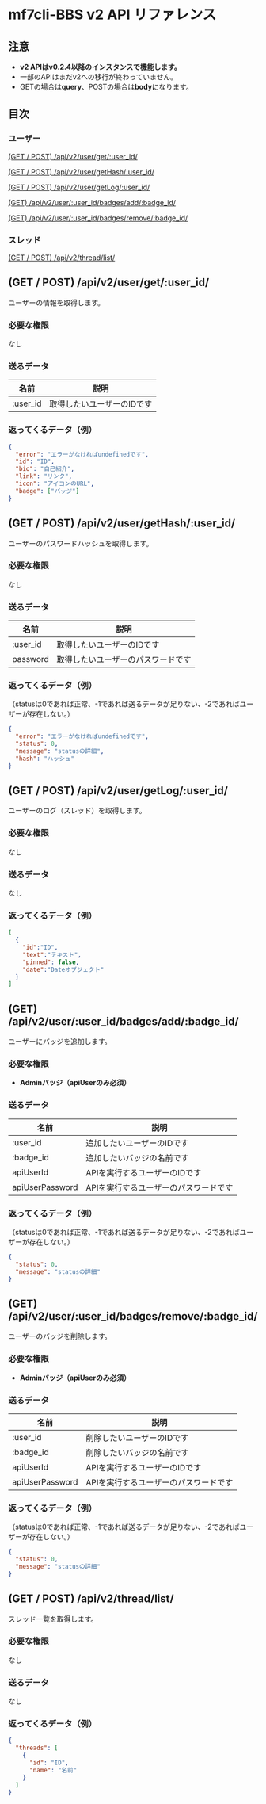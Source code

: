 # mf7cli-BBS v2 API リファレンス

## 注意
- **v2 APIはv0.2.4以降のインスタンスで機能します。**
- 一部のAPIはまだv2への移行が終わっていません。
- GETの場合は**query**、POSTの場合は**body**になります。

## 目次
### ユーザー
[(GET / POST) /api/v2/user/get/:user_id/](#get--post-apiv2usergetuser_id)

[(GET / POST) /api/v2/user/getHash/:user_id/](#get--post-apiv2usergethashuser_id)

[(GET / POST) /api/v2/user/getLog/:user_id/](#get--post-apiv2usergetloguser_id)

[(GET) /api/v2/user/:user_id/badges/add/:badge_id/](#get-apiv2useruser_idbadgesaddbadge_id)

[(GET) /api/v2/user/:user_id/badges/remove/:badge_id/](#get-apiv2useruser_idbadgesremovebadge_id)

### スレッド
[(GET / POST) /api/v2/thread/list/](#get--post-apiv2threadlist)

## (GET / POST) /api/v2/user/get/:user_id/

ユーザーの情報を取得します。

### 必要な権限
なし

### 送るデータ
|名前|説明|
|---|----|
|:user_id|取得したいユーザーのIDです|

### 返ってくるデータ（例）
```json
{
  "error": "エラーがなければundefinedです",
  "id": "ID",
  "bio": "自己紹介",
  "link": "リンク",
  "icon": "アイコンのURL",
  "badge": ["バッジ"]
}
```

## (GET / POST) /api/v2/user/getHash/:user_id/

ユーザーのパスワードハッシュを取得します。

### 必要な権限
なし

### 送るデータ
|名前|説明|
|---|----|
|:user_id|取得したいユーザーのIDです|
|password|取得したいユーザーのパスワードです|

### 返ってくるデータ（例）
（statusは0であれば正常、-1であれば送るデータが足りない、-2であればユーザーが存在しない。）
```json
{
  "error": "エラーがなければundefinedです",
  "status": 0,
  "message": "statusの詳細",
  "hash": "ハッシュ"
}
```

## (GET / POST) /api/v2/user/getLog/:user_id/

ユーザーのログ（スレッド）を取得します。

### 必要な権限
なし

### 送るデータ
なし


### 返ってくるデータ（例）
```json
[
  {
    "id":"ID",
    "text":"テキスト",
    "pinned": false,
    "date":"Dateオブジェクト"
  }
]
```

## (GET) /api/v2/user/:user_id/badges/add/:badge_id/

ユーザーにバッジを追加します。

### 必要な権限
- **Adminバッジ（apiUserのみ必須）**

### 送るデータ
|名前|説明|
|---|----|
|:user_id|追加したいユーザーのIDです|
|:badge_id|追加したいバッジの名前です|
|apiUserId|APIを実行するユーザーのIDです|
|apiUserPassword|APIを実行するユーザーのパスワードです|

### 返ってくるデータ（例）
（statusは0であれば正常、-1であれば送るデータが足りない、-2であればユーザーが存在しない。）
```json
{
  "status": 0,
  "message": "statusの詳細"
}
```

## (GET) /api/v2/user/:user_id/badges/remove/:badge_id/

ユーザーのバッジを削除します。

### 必要な権限
- **Adminバッジ（apiUserのみ必須）**

### 送るデータ
|名前|説明|
|---|----|
|:user_id|削除したいユーザーのIDです|
|:badge_id|削除したいバッジの名前です|
|apiUserId|APIを実行するユーザーのIDです|
|apiUserPassword|APIを実行するユーザーのパスワードです|

### 返ってくるデータ（例）
（statusは0であれば正常、-1であれば送るデータが足りない、-2であればユーザーが存在しない。）
```json
{
  "status": 0,
  "message": "statusの詳細"
}
```

## (GET / POST) /api/v2/thread/list/

スレッド一覧を取得します。

### 必要な権限
なし

### 送るデータ
なし

### 返ってくるデータ（例）
```json
{
  "threads": [
    {
      "id": "ID",
      "name": "名前"
    }
  ]
}
```
